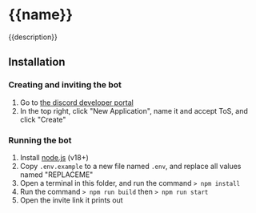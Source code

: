 # {{name}}

{{description}}

## Installation

### Creating and inviting the bot

1. Go to [the discord developer portal](https://discord.com/developers/applications)
2. In the top right, click "New Application", name it and accept ToS, and click "Create"

### Running the bot

1. Install [node.js](https://nodejs.org/en/download) (v18+)
2. Copy `.env.example` to a new file named `.env`, and replace all values named "REPLACEME"
3. Open a terminal in this folder, and run the command `> npm install`
4. Run the command `> npm run build` then `> npm run start`
5. Open the invite link it prints out
